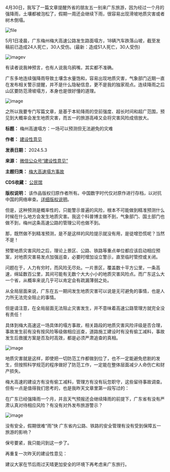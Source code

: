 4月30日，我写了一篇文章提醒外省的朋友五一别来广东旅游，因为经过一个月的强降雨，土壤都被泡松了，假期一周还会继续下雨，很容易出现滑坡地质灾害或者树木倒塌。


![file](https://chinadigitaltimes.net/chinese/files/2024/05/image-1714713505859.png)


5月1日凌晨，广东梅州梅大高速公路发生路面塌方，18辆汽车跌落山坡，截至发稿前已造成24人死亡，30人受伤。(最新：造成51人死亡，30人受伤)


![imagev](https://chinadigitaltimes.net/chinese/files/2024/05/post-707503-663474ef6e769.)


有读者说我神预言，也有人说我乌鸦嘴，其实都不准确。


广东多地连续强降雨导致土壤含水量饱和，容易出现地质灾害，气象部门近期一直在发布相关警示提醒，并不是什么隐秘信息，更不是我的独家观点。连续降雨之后山区要防范滑坡塌方，本身也是很好懂的道理。


![image](https://chinadigitaltimes.net/chinese/files/2024/05/post-707503-663474ef77a39.)


之所以我要专门写篇文章，是基于本轮降雨的空前强度、超长时间和超广范围，预见到大概率会发生地质灾害，而五一的旅游高峰又会将灾害风险成倍放大。




**标题：** 梅州高速塌方：一场可以预测但无法避免的灾难  

**作者：** [建设性意见](https://chinadigitaltimes.net/space/建设性意见)  

**发表日期：** 2024.5.3  

**来源：** [微信公众号“建设性意见”](https://web.archive.org/web/https://mp.weixin.qq.com/s/-kw_1b7WswfWRoCTBpkOSA)  

**主题归类：** [梅大高速塌方事故](https://chinadigitaltimes.net/space/梅大高速塌方事故)  

**CDS收藏：** [公民馆](https://chinadigitaltimes.net/space/%E5%85%AC%E6%B0%91%E9%A6%86)  

**版权说明：** 该作品版权归原作者所有。中国数字时代仅对原作进行存档，以对抗中国的网络审查。[详细版权说明](https://chinadigitaltimes.net/chinese/copyright)。


但是，这种预测是概率性的，只能警示普遍的风险，根本不可能做到精准预测什么时候在什么地方会发生地质灾害。我这个科普博主做不到，气象部门、国土部门也做不到，梅州这条高速公路的管理公司也做不到。


那，既然做不到精准预测，是不是这样的风险提示就没有用，是徒增恐慌呢？当然不是！


预警地质灾害风险之后，理论上景区、公路、铁路等重点单位都应该启动相应预案，对地质灾害易发点加强巡查，必要时增加设立警示，直至临时管控或关闭。


问题在于，人力有穷时，而风险无尽处。一片景区，覆盖数十平方公里，一条高速，绵延数百公里，其间可能有无数个大大小小的地质灾害风险点。而广东这么大一个省，从概率来说几乎可以肯定会有疏漏薄弱之处。


从全局层面来说，广东在五一期间发生地质灾害可以说是无可避免的事情，也是人力所无法完全阻止的事情。


但是请注意，在全局层面无法阻止灾害发生，并不意味着高速公路管理方就完全没有责任！


具体到梅大高速这一场具体的塌方事故，相关路段的地质灾害风险评级是否合理，事故发生前有没有按风险等级做相应巡查，道路施工建设时有没有偷工减料，事故发生后救援方案是否及时高效，都是必须严肃追查的真相。


![image](https://chinadigitaltimes.net/chinese/files/2024/05/post-707503-663474ef83261.)


地质灾害就是这样，即使把一切防范工作都做到位了，也不一定能避免悲剧的发生，但按照科学规范的程序做好了防范工作，一定能在整体层面减少人命伤亡和财产损失。


梅大高速的建设方有没有偷工减料，管理方有没有玩忽职守，这些留待事故调查。但有一点是值得我们思考的，也是我昨天文章里第一段写过的：


在广东已经强降雨一个月，并且天气预报还会继续降雨的前提下，广东省有没有严肃认真对待相应风险？有没有对外发布旅游警示？


![image](https://chinadigitaltimes.net/chinese/files/2024/05/post-707503-663474ef8de9f.)  

没有安全，假期很难“雨”快
广东省内公路、铁路的安全管理有没有受到保障五一旅游的影响？


保号要紧，我只能问到这一步了。


再重复一次昨天的建设性意见：


建议大家在节后雨过天晴更加安全的环境下再考虑来广东旅行。



